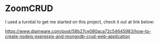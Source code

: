 # ZoomCRUD



I used a turotial to get me started on this project, check it out at link below:

https://www.djamware.com/post/58b27ce080aca72c54645983/how-to-create-nodejs-expressjs-and-mongodb-crud-web-application


